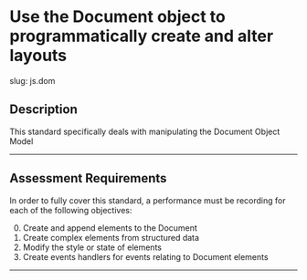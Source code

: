 # Use the Document object to programmatically create and alter layouts

slug: js.dom

## Description
This standard specifically deals with manipulating the Document Object Model

---
## Assessment Requirements
In order to fully cover this standard, a performance must be recording for each of the following objectives:

0. Create and append elements to the Document
1. Create complex elements from structured data
2. Modify the style or state of elements
3. Create events handlers for events relating to Document elements

---
